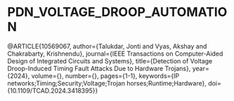 # PDN_VOLTAGE_DROOP_AUTOMATION

@ARTICLE{10569067,
  author={Talukdar, Jonti and Vyas, Akshay and Chakrabarty, Krishnendu},
  journal={IEEE Transactions on Computer-Aided Design of Integrated Circuits and Systems}, 
  title={Detection of Voltage Droop-Induced Timing Fault Attacks Due to Hardware Trojans}, 
  year={2024},
  volume={},
  number={},
  pages={1-1},
  keywords={IP networks;Timing;Security;Voltage;Trojan horses;Runtime;Hardware},
  doi={10.1109/TCAD.2024.3418395}}
